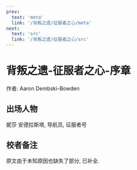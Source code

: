 ```yaml
---
prev:
  text: 'meta'
  link: '/背叛之遗/征服者之心/meta'
next:
  text: 'src'
  link: '/背叛之遗/征服者之心/src'
---
```


# 背叛之遗-征服者之心-序章

作者: Aaron Dembski-Bowden

## 出场人物

妮莎 安德拉斯塔, 导航员, 征服者号

## 校者备注

原文由于未知原因也缺失了部分, 已补全.

